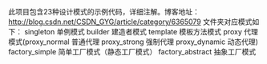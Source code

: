 此项目包含23种设计模式的示例代码，详细注解。博客地址：http://blog.csdn.net/CSDN_GYG/article/category/6365079 文件夹对应模式如下：
singleton 单例模式
builder 建造者模式
template 模板方法模式
proxy 代理模式(proxy_normal 普通代理 proxy_strong 强制代理 proxy_dynamic 动态代理)
factory_simple 简单工厂模式（静态工厂模式）
factory_abstract 抽象工厂模式
